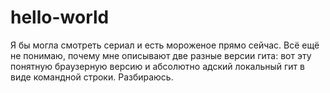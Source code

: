 # hello-world

Я бы могла смотреть сериал и есть мороженое прямо сейчас.
Всё ещё не понимаю, почему мне описывают две разные версии гита: вот эту понятную браузерную версию и абсолютно адский локальный гит в виде командной строки. Разбираюсь.
